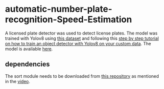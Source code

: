 # automatic-number-plate-recognition-Speed-Estimation



A licensed plate detector was used to detect license plates. The model was trained with Yolov8 using [this dataset](https://universe.roboflow.com/roboflow-universe-projects/license-plate-recognition-rxg4e/dataset/4) and following this [step by step tutorial on how to train an object detector with Yolov8 on your custom data](https://github.com/computervisioneng/train-yolov8-custom-dataset-step-by-step-guide). The model is available [here](https://drive.google.com/file/d/1ZKRejyvMO1870mSWH6MZu0lv28xWpSuz/view?usp=drive_link).

## dependencies

The sort module needs to be downloaded from [this repository](https://github.com/abewley/sort) as mentioned in the [video](https://youtu.be/fyJB1t0o0ms?t=1120).
